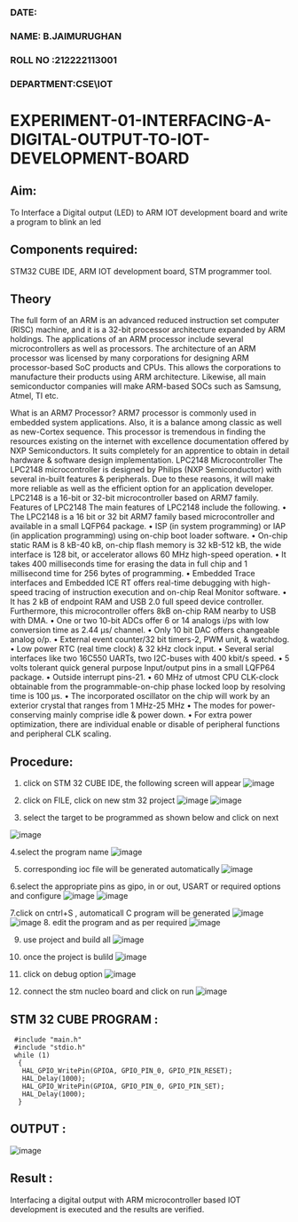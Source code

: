 ###  DATE: 

###  NAME: B.JAIMURUGHAN
###  ROLL NO :212222113001
###  DEPARTMENT:CSE\IOT 



# EXPERIMENT-01-INTERFACING-A-DIGITAL-OUTPUT-TO-IOT-DEVELOPMENT-BOARD

## Aim:
To Interface a Digital output (LED) to ARM IOT development board and write a  program to blink an led 
## Components required:
STM32 CUBE IDE, ARM IOT development board,  STM programmer tool.
## Theory 
The full form of an ARM is an advanced reduced instruction set computer (RISC) machine, and it is a 32-bit processor architecture expanded by ARM holdings. The applications of an ARM processor include several microcontrollers as well as processors. The architecture of an ARM processor was licensed by many corporations for designing ARM processor-based SoC products and CPUs. This allows the corporations to manufacture their products using ARM architecture. Likewise, all main semiconductor companies will make ARM-based SOCs such as Samsung, Atmel, TI etc.

What is an ARM7 Processor?
ARM7 processor is commonly used in embedded system applications. Also, it is a balance among classic as well as new-Cortex sequence. This processor is tremendous in finding the resources existing on the internet with excellence documentation offered by NXP Semiconductors. It suits completely for an apprentice to obtain in detail hardware & software design implementation.
LPC2148 Microcontroller
 The LPC2148 microcontroller is designed by Philips (NXP Semiconductor) with several in-built features & peripherals. Due to these reasons, it will make more reliable as well as the efficient option for an application developer. LPC2148 is a 16-bit or 32-bit microcontroller based on ARM7 family.
Features of LPC2148
The main features of LPC2148 include the following.
•	The LPC2148 is a 16 bit or 32 bit ARM7 family based microcontroller and available in a small LQFP64 package.
•	ISP (in system programming) or IAP (in application programming) using on-chip boot loader software.
•	On-chip static RAM is 8 kB-40 kB, on-chip flash memory is 32 kB-512 kB, the wide interface is 128 bit, or accelerator allows 60 MHz high-speed operation.
•	It takes 400 milliseconds time for erasing the data in full chip and 1 millisecond time for 256 bytes of programming.
•	Embedded Trace interfaces and Embedded ICE RT offers real-time debugging with high-speed tracing of instruction execution and on-chip Real Monitor software.
•	It has 2 kB of endpoint RAM and USB 2.0 full speed device controller. Furthermore, this microcontroller offers 8kB on-chip RAM nearby to USB with DMA.
•	One or two 10-bit ADCs offer 6 or 14 analogs i/ps with low conversion time as 2.44 μs/ channel.
•	Only 10 bit DAC offers changeable analog o/p.
•	External event counter/32 bit timers-2, PWM unit, & watchdog.
•	Low power RTC (real time clock) & 32 kHz clock input.
•	Several serial interfaces like two 16C550 UARTs, two I2C-buses with 400 kbit/s speed.
•	5 volts tolerant quick general purpose Input/output pins in a small LQFP64 package.
•	Outside interrupt pins-21.
•	60 MHz of utmost CPU CLK-clock obtainable from the programmable-on-chip phase locked loop by resolving time is 100 μs.
•	The incorporated oscillator on the chip will work by an exterior crystal that ranges from 1 MHz-25 MHz
•	The modes for power-conserving mainly comprise idle & power down.
•	For extra power optimization, there are individual enable or disable of peripheral functions and peripheral CLK scaling.
 
 

## Procedure:
 1. click on STM 32 CUBE IDE, the following screen will appear 
 ![image](https://user-images.githubusercontent.com/36288975/226189166-ac10578c-c059-40e7-8b80-9f84f64bf088.png)

 2. click on FILE, click on new stm 32 project 
 ![image](https://user-images.githubusercontent.com/36288975/226189215-2d13ebfb-507f-44fc-b772-02232e97c0e3.png)
![image](https://user-images.githubusercontent.com/36288975/226189230-bf2d90dd-9695-4aaf-b2a6-6d66454e81fc.png)

3. select the target to be programmed  as shown below and click on next 

![image](https://user-images.githubusercontent.com/36288975/226189280-ed5dcf1d-dd8d-43ae-815d-491085f4863b.png)

4.select the program name 
![image](https://user-images.githubusercontent.com/36288975/226189316-09832a30-4d1a-4d4f-b8ad-2dc28f137711.png)


5. corresponding ioc file will be generated automatically 
![image](https://user-images.githubusercontent.com/36288975/226189378-3abbdee2-0df6-470f-a3cd-79c74e3d3ad8.png)

6.select the appropriate pins as gipo, in or out, USART or required options and configure 
![image](https://user-images.githubusercontent.com/36288975/226189403-f7179f1a-3eae-4637-826b-ab4ec35ba1e1.png)
![image](https://user-images.githubusercontent.com/36288975/226189425-2b2414ce-49b3-4b61-a260-c658cb2e4152.png)


7.click on cntrl+S , automaticall C program will be generated 
![image](https://user-images.githubusercontent.com/36288975/226189443-8b43451d-0b14-47e4-a20b-cc09c6ad8458.png)
![image](https://user-images.githubusercontent.com/36288975/226189450-85ffa969-2ffb-4788-81e5-72d60fdda0f1.png)
8. edit the program and as per required 
![image](https://user-images.githubusercontent.com/36288975/226189461-a573e62f-a109-4631-a250-a20925758fe0.png)

9. use project and build all 
![image](https://user-images.githubusercontent.com/36288975/226189554-3f7101ac-3f41-48fc-abc7-480bd6218dec.png)
10. once the project is bulild 
![image](https://user-images.githubusercontent.com/36288975/226189577-c61cc1eb-3990-4968-8aa6-aefffc766b70.png)

11. click on debug option 
![image](https://user-images.githubusercontent.com/36288975/226189625-37daa9a3-62e9-42b5-a5ce-2ac63345905b.png)


12. connect the stm nucleo board and click on run 
![image](https://user-images.githubusercontent.com/36288975/226189649-b5dff389-91df-4eca-b84a-1127c6562637.png)






## STM 32 CUBE PROGRAM :
`````
 #include "main.h"
 #include "stdio.h"
 while (1)
  {
   HAL_GPIO_WritePin(GPIOA, GPIO_PIN_0, GPIO_PIN_RESET);
   HAL_Delay(1000);
   HAL_GPIO_WritePin(GPIOA, GPIO_PIN_0, GPIO_PIN_SET);
   HAL_Delay(1000);
  }
``````
## OUTPUT  :
 
 ![image](https://github.com/user-attachments/assets/3add79ac-da8c-4b16-9e78-c6a45c35aeee)

 
 
## Result :
Interfacing a digital output with ARM microcontroller based IOT development is executed and the results are verified.
